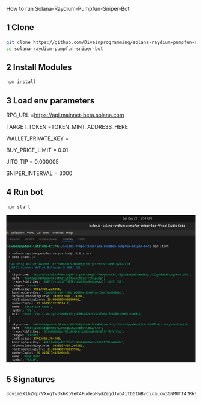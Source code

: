 How to run Solana-Raydium-Pumpfun-Sniper-Bot

## 1 Clone

```bash
git clone https://github.com/Diveinprogramming/solana-raydium-pumpfun-sniper-bot.git
cd solana-raydium-pumpfun-sniper-bot
```
## 2 Install Modules

```bash
npm install
```

## 3 Load env parameters

RPC_URL =https://api.mainnet-beta.solana.com

TARGET_TOKEN =TOKEN_MINT_ADDRESS_HERE

WALLET_PRIVATE_KEY =

BUY_PRICE_LIMIT = 0.01

JITO_TIP = 0.000005

SNIPER_INTERVAL = 3000



## 4 Run bot 

```bash
npm start
```

![ Running bot ](solana-sniper-bot.png)


## 5 Signatures

```bash
3ovim5X1hZNprVXxqTv3k6Kb9eC4FudepHydZegdJwoAiTDGtWBvCixaucw3GNMUTT47Rk8w64JaYKWpJQniQHw8
```
